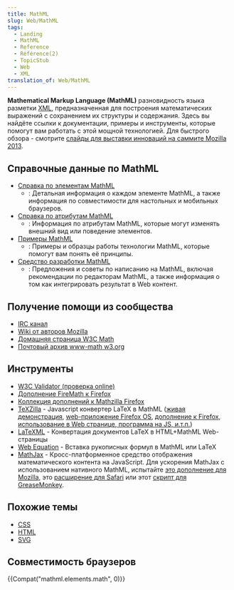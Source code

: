 ```yaml
---
title: MathML
slug: Web/MathML
tags:
  - Landing
  - MathML
  - Reference
  - Référence(2)
  - TopicStub
  - Web
  - XML
translation_of: Web/MathML
---
```


**Mathematical Markup Language (MathML)** разновидность языка разметки [XML](/ru/docs/XML), предназначенная для построения математических выражений с сохранением их структуры и содержания. Здесь вы найдёте ссылки к документации, примеры и инструменты, которые помогут вам работать с этой мощной технологией. Для быстрого обзора - смотрите [слайды для выставки инноваций на саммите Mozilla 2013](http://fred-wang.github.io/MozSummitMathML/index.html).

## Справочные данные по MathML

- [Справка по элементам MathML](/ru/docs/Web/MathML/Element)
  - : Детальная информация о каждом элементе MathML, а также информация по совместимости для настольных и мобильных браузеров.
- [Справка по атрибутам MathML](/ru/docs/Web/MathML/Attribute)
  - : Информация по атрибутам MathML, которые могут изменять внешний вид или поведение элементов.
- [Примеры MathML](/ru/docs/Web/MathML/Examples)
  - : Примеры и образцы работы технологии MathML, которые помогут вам понять её принципы.
- [Средство разработки MathML](/ru/docs/Web/MathML/Authoring)
  - : Предложения и советы по написанию на MathML, включая рекомендации по редакторам MathML, а также информация о том как интегрировать результат в Web контент.

## Получение помощи из сообщества

- [IRC канал](irc://irc.mozilla.org/%23mathml)
- [Wiki от авторов Mozilla](https://wiki.mozilla.org/MathML:Home_Page)
- [Домашняя страница W3C Math](http://www.w3.org/Math/)
- [Почтовый архив www-math w3.org](http://lists.w3.org/Archives/Public/www-math/)

## Инструменты

- [W3C Validator (проверка online)](http://validator.w3.org)
- [Дополнение FireMath к Firefox](https://addons.mozilla.org/de/firefox/addon/8969/)
- [Коллекция дополнений к Mathzilla Firefox](https://addons.mozilla.org/firefox/collections/fred_wang/mathzilla/)
- [TeXZilla](https://github.com/fred-wang/TeXZilla) - Javascript конвертер LaTeX в MathML ([живая демонстрация](http://fred-wang.github.io/TeXZilla/), [web-приложение Firefox OS](http://r-gaia-cs.github.io/TeXZilla-webapp/), [дополнение к Firefox](https://addons.mozilla.org/en-US/firefox/addon/texzilla/), [использование в Web странице, программа на JS, и.т.п.](https://github.com/fred-wang/TeXZilla/wiki/Using-TeXZilla))
- [LaTeXML](http://dlmf.nist.gov/LaTeXML/) - Конвертация документов LaTeX в HTML+MathML Web-страницы
- [Web Equation](http://webdemo.visionobjects.com/home.html#equation) - Вставка рукописных формул в MathML или LaTeX
- [MathJax](http://www.mathjax.org/) - Кросс-платформенное средство отображения математического контента на JavaScript. Для ускорения MathJax c использованием нативного MathML, испытайте [это дополнение для Mozilla](https://addons.mozilla.org/en-US/firefox/addon/mathjax-native-mathml/), это [расширение для Safari](http://fred-wang.github.io/mathjax-native-mathml-safari/mathjax-native-mathml.safariextz) или этот [скрипт для GreaseMonkey](https://openuserjs.org/scripts/fred.wang/MathJax_Native_MathML/).

## Похожие темы

- [CSS](/ru/docs/Web/CSS)
- [HTML](/ru/docs/Web/HTML)
- [SVG](/ru/docs/Web/SVG)

## Совместимость браузеров

{{Compat("mathml.elements.math", 0)}}

